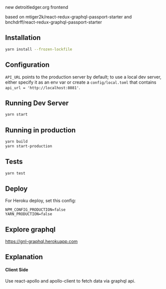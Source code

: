 new detroitledger.org frontend

based on mtiger2k/react-redux-graphql-passport-starter and bnchdrff/react-redux-graphql-passport-starter

## Installation

```bash
yarn install --frozen-lockfile
```

## Configuration

`API_URL` points to the production server by default; to use a local dev server, either specify it as an env var or create a `config/local.toml` that contains `api_url = 'http://localhost:8081'`.

## Running Dev Server

```bash
yarn start
```

## Running in production

```bash
yarn build
yarn start-production
```

## Tests

```bash
yarn test
```

## Deploy

For Heroku deploy, set this config:

```
NPM_CONFIG_PRODUCTION=false
YARN_PRODUCTION=false
```

## Explore graphql

https://gnl-graphql.herokuapp.com

## Explanation

#### Client Side

Use react-apollo and apollo-client to fetch data via graphql api.

